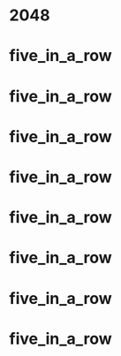 # 2048
# five_in_a_row
# five_in_a_row
# five_in_a_row
# five_in_a_row
# five_in_a_row
# five_in_a_row
# five_in_a_row
# five_in_a_row
